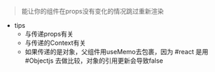 >能让你的组件在props没有变化的情况跳过重新渲染

- tips
	- 与传递props有关
	- 与传递的Context有关
	- 如果传递的是对象，父组件用useMemo去包裹，因为 #react 是用 #Objectjs 去做比较，对象的引用更新会导致false